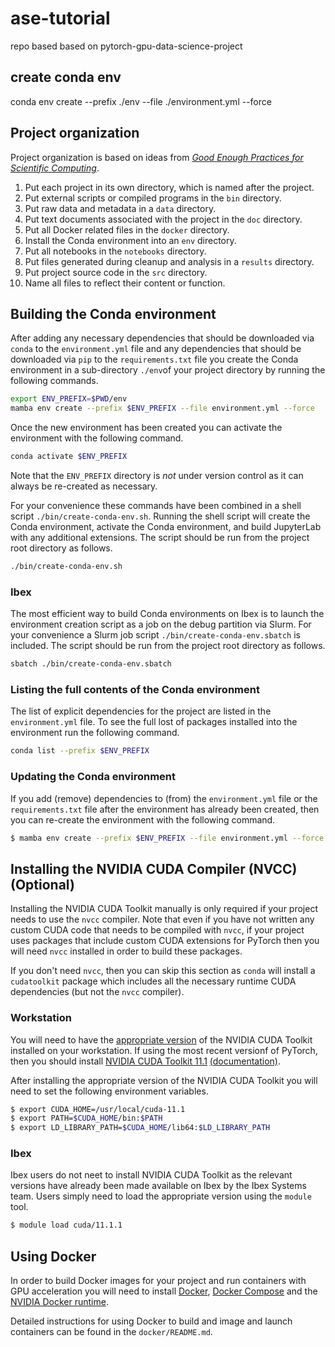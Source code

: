 # ase-tutorial

repo based based on pytorch-gpu-data-science-project
## create conda env

conda env create --prefix ./env --file ./environment.yml --force

## Project organization

Project organization is based on ideas from [_Good Enough Practices for Scientific Computing_](https://journals.plos.org/ploscompbiol/article?id=10.1371/journal.pcbi.1005510).

1. Put each project in its own directory, which is named after the project.
2. Put external scripts or compiled programs in the `bin` directory.
3. Put raw data and metadata in a `data` directory.
4. Put text documents associated with the project in the `doc` directory.
5. Put all Docker related files in the `docker` directory.
6. Install the Conda environment into an `env` directory. 
7. Put all notebooks in the `notebooks` directory.
8. Put files generated during cleanup and analysis in a `results` directory.
9. Put project source code in the `src` directory.
10. Name all files to reflect their content or function.

## Building the Conda environment

After adding any necessary dependencies that should be downloaded via `conda` to the 
`environment.yml` file and any dependencies that should be downloaded via `pip` to the 
`requirements.txt` file you create the Conda environment in a sub-directory `./env`of your project 
directory by running the following commands.

```bash
export ENV_PREFIX=$PWD/env
mamba env create --prefix $ENV_PREFIX --file environment.yml --force
```

Once the new environment has been created you can activate the environment with the following 
command.

```bash
conda activate $ENV_PREFIX
```

Note that the `ENV_PREFIX` directory is *not* under version control as it can always be re-created as 
necessary.

For your convenience these commands have been combined in a shell script `./bin/create-conda-env.sh`. 
Running the shell script will create the Conda environment, activate the Conda environment, and build 
JupyterLab with any additional extensions. The script should be run from the project root directory 
as follows. 

```bash
./bin/create-conda-env.sh
```

### Ibex

The most efficient way to build Conda environments on Ibex is to launch the environment creation script 
as a job on the debug partition via Slurm. For your convenience a Slurm job script 
`./bin/create-conda-env.sbatch` is included. The script should be run from the project root directory 
as follows.

```bash
sbatch ./bin/create-conda-env.sbatch
```

### Listing the full contents of the Conda environment

The list of explicit dependencies for the project are listed in the `environment.yml` file. To see 
the full lost of packages installed into the environment run the following command.

```bash
conda list --prefix $ENV_PREFIX
```

### Updating the Conda environment

If you add (remove) dependencies to (from) the `environment.yml` file or the `requirements.txt` file 
after the environment has already been created, then you can re-create the environment with the 
following command.

```bash
$ mamba env create --prefix $ENV_PREFIX --file environment.yml --force
```

## Installing the NVIDIA CUDA Compiler (NVCC) (Optional)

Installing the NVIDIA CUDA Toolkit manually is only required if your project needs to use the `nvcc` compiler. 
Note that even if you have not written any custom CUDA code that needs to be compiled with `nvcc`, if your project 
uses packages that include custom CUDA extensions for PyTorch then you will need `nvcc` installed in order to build these packages.

If you don't need `nvcc`, then you can skip this section as `conda` will install a `cudatoolkit` package 
which includes all the necessary runtime CUDA dependencies (but not the `nvcc` compiler).

### Workstation

You will need to have the [appropriate version](https://developer.nvidia.com/cuda-toolkit-archive) 
of the NVIDIA CUDA Toolkit installed on your workstation. If using the most recent versionf of PyTorch, then you 
should install [NVIDIA CUDA Toolkit 11.1](https://developer.nvidia.com/cuda-11.1.1-download-archive) 
[(documentation)](https://docs.nvidia.com/cuda/archive/11.1.1/).

After installing the appropriate version of the NVIDIA CUDA Toolkit you will need to set the 
following environment variables.

```bash
$ export CUDA_HOME=/usr/local/cuda-11.1
$ export PATH=$CUDA_HOME/bin:$PATH
$ export LD_LIBRARY_PATH=$CUDA_HOME/lib64:$LD_LIBRARY_PATH
```

### Ibex

Ibex users do not neet to install NVIDIA CUDA Toolkit as the relevant versions have already been 
made available on Ibex by the Ibex Systems team. Users simply need to load the appropriate version 
using the `module` tool. 

```bash
$ module load cuda/11.1.1
```

## Using Docker

In order to build Docker images for your project and run containers with GPU acceleration you will 
need to install 
[Docker](https://docs.docker.com/install/linux/docker-ce/ubuntu/), 
[Docker Compose](https://docs.docker.com/compose/install/) and the 
[NVIDIA Docker runtime](https://github.com/NVIDIA/nvidia-docker).

Detailed instructions for using Docker to build and image and launch containers can be found in 
the `docker/README.md`.
